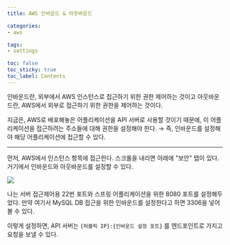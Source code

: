 ```yaml
---
title: AWS 인바운드 & 아웃바운드

categories:
- aws

tags:
- settings

toc: false
toc_sticky: true
toc_label: Contents
---
```


인바운드란, 외부에서 AWS 인스턴스로 접근하기 위한 권한 제어하는 것이고
아웃바운드란, AWS에서 외부로 접근하기 위한 권한을 제어하는 것이다.

지금은, AWS로 배포해놓은 어플리케이션을 API 서버로 사용할 것이기 때문에, 이 어플리케이션을 접근하려는 주소들에 대해 권한을 설정해야 한다.
→ 즉, 인바운드를 설정해야 해당 어플리케이션에 접근할 수 있다.

---

먼저, AWS에서 인스턴스 항목에 접근한다.
스크롤을 내리면 아래에 "보안" 탭이 있다. 거기에서 인바운드와 아웃바운드를 설정할 수 있다.

![](https://i.imgur.com/Uf0mth2.png)

나는 서버 접근제어용 22번 포트와 스프링 어플리케이션을 위한 8080 포트를 설정해두었다.
만약 여기서 MySQL DB 접근을 위한 인바운드를 설정한다고 하면 3306을 넣어볼 수 있다.

이렇게 설정하면, API 서버는 `{퍼블릭 IP}:{인바운드 설정 포트}` 를 엔드포인트로 가지고 요청을 보낼 수 있다.